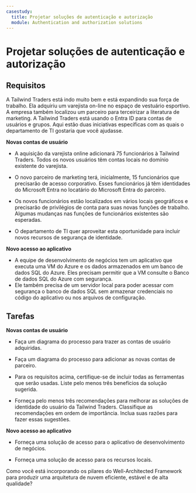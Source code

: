 ```yaml
---
casestudy:
  title: Projetar soluções de autenticação e autorização
  module: Authentication and authorization solutions
---
```



# Projetar soluções de autenticação e autorização

## Requisitos

A Tailwind Traders está indo muito bem e está expandindo sua força de trabalho. Ela adquiriu um varejista on-line no espaço de vestuário esportivo. A empresa também localizou um parceiro para terceirizar a literatura de marketing. A Tailwind Traders está usando o Entra ID para contas de usuários e grupos. Aqui estão duas iniciativas específicas com as quais o departamento de TI gostaria que você ajudasse. 

**Novas contas de usuário**

  * A aquisição da varejista online adicionará 75 funcionários à Tailwind Traders. Todos os novos usuários têm contas locais no domínio existente do varejista.

  * O novo parceiro de marketing terá, inicialmente, 15 funcionários que precisarão de acesso corporativo. Esses funcionários já têm identidades do Microsoft Entra no locatário do Microsoft Entra do parceiro.  

  * Os novos funcionários estão localizados em vários locais geográficos e precisarão de privilégios de conta para suas novas funções de trabalho. Algumas mudanças nas funções de funcionários existentes são esperadas. 

  * O departamento de TI quer aproveitar esta oportunidade para incluir novos recursos de segurança de identidade. 

**Novo acesso ao aplicativo**

  * A equipe de desenvolvimento de negócios tem um aplicativo que executa uma VM do Azure e os dados armazenados em um banco de dados SQL do Azure. Eles precisam permitir que a VM consulte o Banco de dados SQL do Azure com segurança. 
  * Ele também precisa de um servidor local para poder acessar com segurança o banco de dados SQL sem armazenar credenciais no código do aplicativo ou nos arquivos de configuração.

## Tarefas

**Novas contas de usuário**

  * Faça um diagrama do processo para trazer as contas de usuário adquiridas.

  * Faça um diagrama do processo para adicionar as novas contas de parceiro. 

  * Para os requisitos acima, certifique-se de incluir todas as ferramentas que serão usadas. Liste pelo menos três benefícios da solução sugerida. 

* Forneça pelo menos três recomendações para melhorar as soluções de identidade do usuário da Tailwind Traders. Classifique as recomendações em ordem de importância. Inclua suas razões para fazer essas sugestões. 

**Novo acesso ao aplicativo**

  * Forneça uma solução de acesso para o aplicativo de desenvolvimento de negócios.

  * Forneça uma solução de acesso para os recursos locais.

Como você está incorporando os pilares do Well-Architected Framework para produzir uma arquitetura de nuvem eficiente, estável e de alta qualidade?
